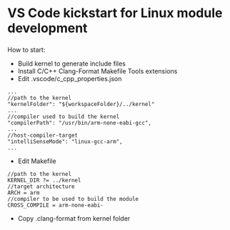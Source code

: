 VS Code kickstart for Linux module development
==============================================

###
How to start:

- Build kernel to generate include files
- Install C/C++ Clang-Format Makefile Tools extensions
- Edit .vscode/c_cpp_properties.json
```
...
//path to the kernel
"kernelFolder": "${workspaceFolder}/../kernel"
...
//compiler used to build the kernel
"compilerPath": "/usr/bin/arm-none-eabi-gcc",
...
//host-compiler-target
"intelliSenseMode": "linux-gcc-arm",
...
```
- Edit Makefile
```
//path to the kernel
KERNEL_DIR ?= ../kernel
//target architecture
ARCH = arm
//compiler to be used to build the module
CROSS_COMPILE = arm-none-eabi-
```
- Copy .clang-format from kernel folder
